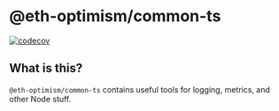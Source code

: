 # @eth-optimism/common-ts

[![codecov](https://codecov.io/gh/ethereum-optimism/optimism/branch/develop/graph/badge.svg?token=0VTG7PG7YR&flag=common-ts-tests)](https://codecov.io/gh/ethereum-optimism/optimism)

## What is this?

`@eth-optimism/common-ts` contains useful tools for logging, metrics, and other Node stuff.

